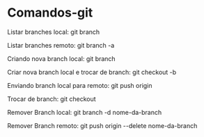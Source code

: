 # Comandos-git



Listar branches local: git branch

Listar branches remoto: git branch -a

Criando nova branch local: git branch <nome da branch>
  
Criar nova branch local e trocar de branch: git checkout -b <nome da branch>
  
Enviando branch local para remoto: git push origin <nome da branch>

Trocar de branch: git checkout <nome da branch>
  
Remover Branch local: git branch -d nome-da-branch
  
Remover Branch remoto: git push origin --delete nome-da-branch
